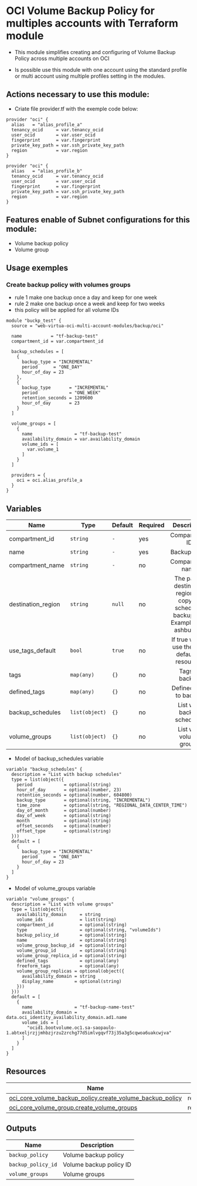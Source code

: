 # OCI Volume Backup Policy for multiples accounts with Terraform module
* This module simplifies creating and configuring of Volume Backup Policy across multiple accounts on OCI

* Is possible use this module with one account using the standard profile or multi account using multiple profiles setting in the modules.

## Actions necessary to use this module:

* Criate file provider.tf with the exemple code below:
```hcl
provider "oci" {
  alias   = "alias_profile_a"
  tenancy_ocid     = var.tenancy_ocid
  user_ocid        = var.user_ocid
  fingerprint      = var.fingerprint
  private_key_path = var.ssh_private_key_path
  region           = var.region
}

provider "oci" {
  alias   = "alias_profile_b"
  tenancy_ocid     = var.tenancy_ocid
  user_ocid        = var.user_ocid
  fingerprint      = var.fingerprint
  private_key_path = var.ssh_private_key_path
  region           = var.region
}
```


## Features enable of Subnet configurations for this module:

- Volume backup policy
- Volume group

## Usage exemples


### Create backup policy with volumes groups
* rule 1 make one backup once a day and keep for one week
* rule 2 make one backup once a week and keep for two weeks
* this policy will be applied for all volume IDs


```hcl
module "buckp_test" {
  source = "web-virtua-oci-multi-account-modules/backup/oci"

  name           = "tf-backup-test"
  compartment_id = var.compartment_id

  backup_schedules = [
    {
      backup_type = "INCREMENTAL"
      period      = "ONE_DAY"
      hour_of_day = 23
    },
    {
      backup_type       = "INCREMENTAL"
      period            = "ONE_WEEK"
      retention_seconds = 1209600
      hour_of_day       = 23
    }
  ]

  volume_groups = [
    {
      name                = "tf-backup-test"
      availability_domain = var.availability_domain
      volume_ids = [
        var.volume_1
      ]
    }
  ]

  providers = {
    oci = oci.alias_profile_a
  }
}
```


## Variables

| Name | Type | Default | Required | Description | Options |
|------|-------------|------|---------|:--------:|:--------|
| compartment_id | `string` | `-` | yes | Compartment ID | `-` |
| name | `string` | `-` | yes | Backup name | `-` |
| compartment_name | `string` | `-` | no | Compartment name | `-` |
| destination_region | `string` | `null` | no | The paired destination region for copying scheduled backups to. Example: us-ashburn-1 | `-` |
| use_tags_default | `bool` | `true` | no | If true will be use the tags default to resources | `*`false <br> `*`true |
| tags | `map(any)` | `{}` | no | Tags to backup | `-` |
| defined_tags | `map(any)` | `{}` | no | Defined tags to backup | `-` |
| backup_schedules | `list(object)` | `{}` | no | List with backup schedules | `-` |
| volume_groups | `list(object)` | `{}` | no | List with volume groups | `-` |

* Model of backup_schedules variable
```hcl
variable "backup_schedules" {
  description = "List with backup schedules"
  type = list(object({
    period            = optional(string)
    hour_of_day       = optional(number, 23)
    retention_seconds = optional(number, 604800)
    backup_type       = optional(string, "INCREMENTAL")
    time_zone         = optional(string, "REGIONAL_DATA_CENTER_TIME")
    day_of_month      = optional(number)
    day_of_week       = optional(string)
    month             = optional(string)
    offset_seconds    = optional(number)
    offset_type       = optional(string)
  }))
  default = [
    {
      backup_type = "INCREMENTAL"
      period      = "ONE_DAY"
      hour_of_day = 23
    }
  ]
}
```

* Model of volume_groups variable
```hcl
variable "volume_groups" {
  description = "List with volume groups"
  type = list(object({
    availability_domain     = string
    volume_ids              = list(string)
    compartment_id          = optional(string)
    type                    = optional(string, "volumeIds")
    backup_policy_id        = optional(string)
    name                    = optional(string)
    volume_group_backup_id  = optional(string)
    volume_group_id         = optional(string)
    volume_group_replica_id = optional(string)
    defined_tags            = optional(any)
    freeform_tags           = optional(any)
    volume_group_replicas = optional(object({
      availability_domain = string
      display_name        = optional(string)
    }))
  }))
  default = [
    {
      name                = "tf-backup-name-test"
      availability_domain = data.oci_identity_availability_domain.ad1.name
      volume_ids = [
        "ocid1.bootvolume.oc1.sa-saopaulo-1.abtxeljrzjjmhbzjrzu2zrchg77d5imlvgqvf73j35a3g5cqwoa6uakcwjva"
      ]
    }
  ]
}
```


## Resources

| Name | Type |
|------|------|
| [oci_core_volume_backup_policy.create_volume_backup_policy](https://registry.terraform.io/providers/oracle/oci/latest/docs/resources/core_volume_backup_policy) | resource |
| [oci_core_volume_group.create_volume_groups](https://registry.terraform.io/providers/oracle/oci/latest/docs/resources/core_volume_group.html) | resource |

## Outputs

| Name | Description |
|------|-------------|
| `backup_policy` | Volume backup policy |
| `backup_policy_id` | Volume backup policy ID |
| `volume_groups` | Volume groups |
